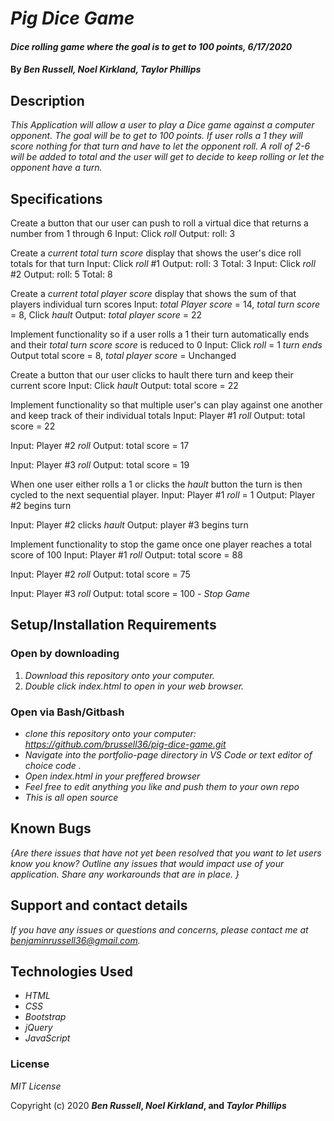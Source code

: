 # _Pig Dice Game_

#### _Dice rolling game where the goal is to get to 100 points, 6/17/2020_

#### By _**Ben Russell, Noel Kirkland, Taylor Phillips**_

## Description

_This Application will allow a user to play a Dice game against a computer opponent. The goal will be to get to 100 points. If user rolls a 1 they will score nothing for that turn and have to let the opponent roll. A roll of 2-6 will be added to total and the user will get to decide to keep rolling or let the opponent have a turn._

## Specifications

Create a button that our user can push to roll a virtual dice that returns a number from 1 through 6
  Input: Click _roll_
  Output: roll: 3

Create a _current total turn score_ display that shows the user's dice roll totals for that turn
  Input: Click _roll_ #1
  Output: roll: 3
  Total: 3
  Input: Click _roll_ #2
  Output: roll: 5
  Total: 8

Create a _current total player score_ display that shows the sum of that players individual turn scores
  Input: _total Player score_ = 14, _total turn score_ = 8, Click _hault_
  Output: _total player score_ = 22

Implement functionality so if a user rolls a 1 their turn automatically ends and their _total turn score score_ is reduced to 0
  Input: Click _roll_ = 1 _turn ends_
  Output total score = 8, _total player score_ = Unchanged

Create a button that our user clicks to hault there turn and keep their current score
  Input: Click _hault_
  Output: total score = 22

Implement functionality so that multiple user's can play against one another and keep track of their individual totals
  Input: Player #1 _roll_
  Output: total score = 22

  Input: Player #2 _roll_
  Output: total score = 17

  Input: Player #3 _roll_
  Output: total score = 19

When one user either rolls a 1 or clicks the _hault_ button the turn is then cycled to the next sequential player.
  Input: Player #1 _roll_ = 1
  Output: Player #2 begins turn

  Input: Player #2 clicks _hault_
  Output: player #3 begins turn

Implement functionality to stop the game once one player reaches a total score of 100
  Input: Player #1 _roll_
  Output: total score = 88

  Input: Player #2 _roll_
  Output: total score = 75

  Input: Player #3 _roll_
  Output: total score = 100 - _Stop Game_


## Setup/Installation Requirements

### Open by downloading

1. _Download this repository onto your computer._
2. _Double click index.html to open in your web browser._

### Open via Bash/Gitbash

* _clone this repository onto your computer: https://github.com/brussell36/pig-dice-game.git_
* _Navigate into the portfolio-page directory in VS Code or text editor of choice code ._
* _Open index.html in your preffered browser_
* _Feel free to edit anything you like and push them to your own repo_
* _This is all open source_


## Known Bugs

_{Are there issues that have not yet been resolved that you want to let users know you know?  Outline any issues that would impact use of your application.  Share any workarounds that are in place. }_

## Support and contact details

_If you have any issues or questions and concerns, please contact me at benjaminrussell36@gmail.com._

## Technologies Used

* _HTML_
* _CSS_
* _Bootstrap_
* _jQuery_
* _JavaScript_

### License

*MIT License*

Copyright (c) 2020 **_Ben Russell_, _Noel Kirkland_, and _Taylor Phillips_**